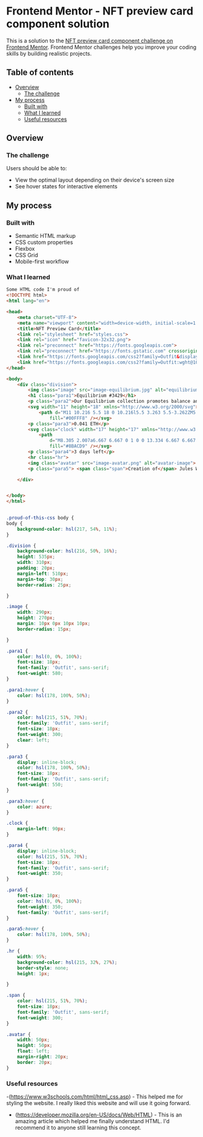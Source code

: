 # Frontend Mentor - NFT preview card component solution

This is a solution to the [NFT preview card component challenge on Frontend Mentor](https://www.frontendmentor.io/challenges/nft-preview-card-component-SbdUL_w0U). Frontend Mentor challenges help you improve your coding skills by building realistic projects.

## Table of contents

- [Overview](#overview)
  - [The challenge](#the-challenge)
- [My process](#my-process)
  - [Built with](#built-with)
  - [What I learned](#what-i-learned)
  - [Useful resources](#useful-resources)

## Overview

### The challenge

Users should be able to:

- View the optimal layout depending on their device's screen size
- See hover states for interactive elements

## My process

### Built with

- Semantic HTML markup
- CSS custom properties
- Flexbox
- CSS Grid
- Mobile-first workflow

### What I learned

```html
Some HTML code I'm proud of
<!DOCTYPE html>
<html lang="en">

<head>
    <meta charset="UTF-8">
    <meta name="viewport" content="width=device-width, initial-scale=1.0">
    <title>NFT Preview Card</title>
    <link rel="stylesheet" href="styles.css">
    <link rel="icon" href="favicon-32x32.png">
    <link rel="preconnect" href="https://fonts.googleapis.com">
    <link rel="preconnect" href="https://fonts.gstatic.com" crossorigin>
    <link href="https://fonts.googleapis.com/css2?family=Outfit&display=swap" rel="stylesheet">
    <link href="https://fonts.googleapis.com/css2?family=Outfit:wght@100;400;500&display=swap" rel="stylesheet">
</head>

<body>
    <div class="division">
        <img class="image" src="image-equilibrium.jpg" alt="equilibrium-image">
        <h1 class="para1">Equilibrium #3429</h1>
        <p class="para2">Our Equilibrium collection promotes balance and calm.</p>
        <svg width="11" height="18" xmlns="http://www.w3.org/2000/svg">
            <path d="M11 10.216 5.5 18 0 10.216l5.5 3.263 5.5-3.262ZM5.5 0l5.496 9.169L5.5 12.43 0 9.17 5.5 0Z"
                fill="#00FFF8" /></svg>
        <p class="para3">0.041 ETH</p>
        <svg class="clock" width="17" height="17" xmlns="http://www.w3.org/2000/svg">
            <path
                d="M8.305 2.007a6.667 6.667 0 1 0 0 13.334 6.667 6.667 0 0 0 0-13.334Zm2.667 7.334H8.305a.667.667 0 0 1-.667-.667V6.007a.667.667 0 0 1 1.334 0v2h2a.667.667 0 0 1 0 1.334Z"
                fill="#8BACD9" /></svg>
        <p class="para4">3 days left</p>
        <hr class="hr">
        <img class="avatar" src="image-avatar.png" alt="avatar-image">
        <p class="para5"> <span class="span">Creation of</span> Jules Wyvern</p>

    </div>


</body>
</html>
  
```

```css
.proud-of-this-css body {
body {
    background-color: hsl(217, 54%, 11%);
}

.division {
    background-color: hsl(216, 50%, 16%);
    height: 535px;
    width: 310px;
    padding: 20px;
    margin-left: 510px;
    margin-top: 30px;
    border-radius: 25px;

}

.image {
    width: 290px;
    height: 270px;
    margin: 10px 0px 10px 10px;
    border-radius: 15px;

}

.para1 {
    color: hsl(0, 0%, 100%);
    font-size: 18px;
    font-family: 'Outfit', sans-serif;
    font-weight: 580;
}

.para1:hover {
    color: hsl(178, 100%, 50%);
}

.para2 {
    color: hsl(215, 51%, 70%);
    font-family: 'Outfit', sans-serif;
    font-size: 18px;
    font-weight: 300;
    clear: left;
}

.para3 {
    display: inline-block;
    color: hsl(178, 100%, 50%);
    font-size: 18px;
    font-family: 'Outfit', sans-serif;
    font-weight: 550;
}

.para3:hover {
    color: azure;
}

.clock {
    margin-left: 90px;
}

.para4 {
    display: inline-block;
    color: hsl(215, 51%, 70%);
    font-size: 18px;
    font-family: 'Outfit', sans-serif;
    font-weight: 350;
}

.para5 {
    font-size: 18px;
    color: hsl(0, 0%, 100%);
    font-weight: 350;
    font-family: 'Outfit', sans-serif;
}

.para5:hover {
    color: hsl(178, 100%, 50%);
}

.hr {
    width: 95%;
    background-color: hsl(215, 32%, 27%);
    border-style: none;
    height: 1px;

}

.span {
    color: hsl(215, 51%, 70%);
    font-size: 18px;
    font-family: 'Outfit', sans-serif;
    font-weight: 300;
}

.avatar {
    width: 50px;
    height: 50px;
    float: left;
    margin-right: 20px;
    border: 20px;
}
```

### Useful resources

-(https://www.w3schools.com/html/html_css.asp) - This helped me for styling the website. I really liked this website and will use it going forward.

- (https://developer.mozilla.org/en-US/docs/Web/HTML) - This is an amazing article which helped me finally understand HTML. I'd recommend it to anyone still learning this concept.

